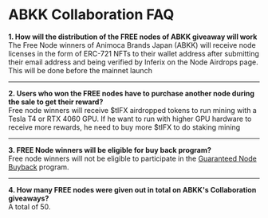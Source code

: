 # ABKK Collaboration FAQ

**1. How will the distribution of the FREE nodes of ABKK giveaway will work**\
The Free Node winners of Animoca Brands Japan (ABKK) will receive node licenses in the form of ERC-721 NFTs to their wallet address after submitting their email address and being verified by Inferix on the Node Airdrops page. This will be done before the mainnet launch

***

**2. Users who won the FREE nodes have to purchase another node during the sale to get their reward?**\
&#x20;Free node winners will receive $tIFX airdropped tokens to run mining with a Tesla T4 or RTX 4060 GPU. If he want to run with higher GPU hardware to receive more rewards, he need to buy more $tIFX to do staking mining

***

**3. FREE Node winners will be eligible for buy back program?**\
Free node winners will not be eligible to participate in the [Guaranteed Node Buyback](guaranteed-node-buyback.md) program.

***

**4. How many FREE nodes were given out in total on ABKK's Collaboration giveaways?**\
A total of 50.

